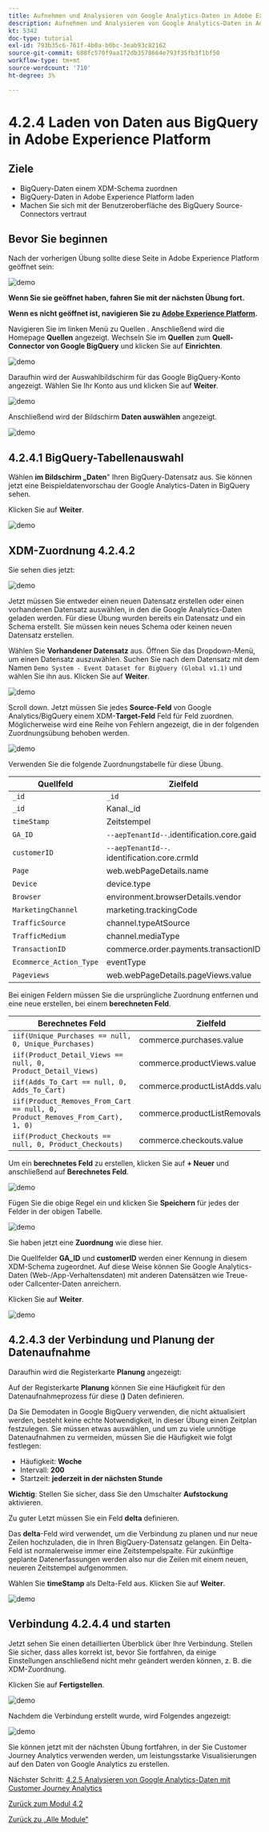 ```yaml
---
title: Aufnehmen und Analysieren von Google Analytics-Daten in Adobe Experience Platform mit dem BigQuery Source Connector - Laden von Daten aus BigQuery in Adobe Experience Platform
description: Aufnehmen und Analysieren von Google Analytics-Daten in Adobe Experience Platform mit dem BigQuery Source Connector - Laden von Daten aus BigQuery in Adobe Experience Platform
kt: 5342
doc-type: tutorial
exl-id: 793b35c6-761f-4b0a-b0bc-3eab93c82162
source-git-commit: 608fc570f9aa172db3578664e793f35fb3f1bf50
workflow-type: tm+mt
source-wordcount: '710'
ht-degree: 3%

---
```


# 4.2.4 Laden von Daten aus BigQuery in Adobe Experience Platform

## Ziele

- BigQuery-Daten einem XDM-Schema zuordnen
- BigQuery-Daten in Adobe Experience Platform laden
- Machen Sie sich mit der Benutzeroberfläche des BigQuery Source-Connectors vertraut

## Bevor Sie beginnen

Nach der vorherigen Übung sollte diese Seite in Adobe Experience Platform geöffnet sein:

![demo](./images/datasets.png)

**Wenn Sie sie geöffnet haben, fahren Sie mit der nächsten Übung fort.**

**Wenn es nicht geöffnet ist, navigieren Sie zu [Adobe Experience Platform](https://experience.adobe.com/platform/home).**

Navigieren Sie im linken Menü zu Quellen . Anschließend wird die Homepage **Quellen** angezeigt. Wechseln Sie im **Quellen** zum **Quell-Connector von Google BigQuery** und klicken Sie auf **Einrichten**.

![demo](./images/sourceshome.png)

Daraufhin wird der Auswahlbildschirm für das Google BigQuery-Konto angezeigt. Wählen Sie Ihr Konto aus und klicken Sie auf **Weiter**.

![demo](./images/0c.png)

Anschließend wird der Bildschirm **Daten auswählen** angezeigt.

![demo](./images/datasets.png)

## 4.2.4.1 BigQuery-Tabellenauswahl

Wählen **im Bildschirm „Daten**&quot; Ihren BigQuery-Datensatz aus. Sie können jetzt eine Beispieldatenvorschau der Google Analytics-Daten in BigQuery sehen.

Klicken Sie auf **Weiter**.

![demo](./images/datasets1.png)

## XDM-Zuordnung 4.2.4.2

Sie sehen dies jetzt:

![demo](./images/xdm4a.png)

Jetzt müssen Sie entweder einen neuen Datensatz erstellen oder einen vorhandenen Datensatz auswählen, in den die Google Analytics-Daten geladen werden. Für diese Übung wurden bereits ein Datensatz und ein Schema erstellt. Sie müssen kein neues Schema oder keinen neuen Datensatz erstellen.

Wählen Sie **Vorhandener Datensatz** aus. Öffnen Sie das Dropdown-Menü, um einen Datensatz auszuwählen. Suchen Sie nach dem Datensatz mit dem Namen `Demo System - Event Dataset for BigQuery (Global v1.1)` und wählen Sie ihn aus. Klicken Sie auf **Weiter**.

![demo](./images/xdm6.png)

Scroll down. Jetzt müssen Sie jedes **Source-Feld** von Google Analytics/BigQuery einem XDM-**Target-Feld** Feld für Feld zuordnen. Möglicherweise wird eine Reihe von Fehlern angezeigt, die in der folgenden Zuordnungsübung behoben werden.

![demo](./images/xdm8.png)

Verwenden Sie die folgende Zuordnungstabelle für diese Übung.

| Quellfeld | Zielfeld |
| ----------------- |-------------| 
| `_id` | `_id` |
| `_id` | Kanal._id |
| `timeStamp` | Zeitstempel |
| `GA_ID` | ``--aepTenantId--``.identification.core.gaid |
| `customerID` | ``--aepTenantId--``. identification.core.crmId |
| `Page` | web.webPageDetails.name |
| `Device` | device.type |
| `Browser` | environment.browserDetails.vendor |
| `MarketingChannel` | marketing.trackingCode |
| `TrafficSource` | channel.typeAtSource |
| `TrafficMedium` | channel.mediaType |
| `TransactionID` | commerce.order.payments.transactionID |
| `Ecommerce_Action_Type` | eventType |
| `Pageviews` | web.webPageDetails.pageViews.value |


Bei einigen Feldern müssen Sie die ursprüngliche Zuordnung entfernen und eine neue erstellen, bei einem **berechneten Feld**.

| Berechnetes Feld | Zielfeld |
| ----------------- |-------------| 
| `iif(Unique_Purchases == null, 0, Unique_Purchases)` | commerce.purchases.value |
| `iif(Product_Detail_Views == null, 0, Product_Detail_Views)` | commerce.productViews.value |
| `iif(Adds_To_Cart == null, 0, Adds_To_Cart)` | commerce.productListAdds.value |
| `iif(Product_Removes_From_Cart == null, 0, Product_Removes_From_Cart), 1, 0)` | commerce.productListRemovals.value |
| `iif(Product_Checkouts == null, 0, Product_Checkouts)` | commerce.checkouts.value |

Um ein **berechnetes Feld** zu erstellen, klicken Sie auf **+ Neuer** und anschließend auf **Berechnetes Feld**.

![demo](./images/xdm8a.png)

Fügen Sie die obige Regel ein und klicken Sie **Speichern** für jedes der Felder in der obigen Tabelle.

![demo](./images/xdm8b.png)

Sie haben jetzt eine **Zuordnung** wie diese hier.

Die Quellfelder **GA_ID** und **customerID** werden einer Kennung in diesem XDM-Schema zugeordnet. Auf diese Weise können Sie Google Analytics-Daten (Web-/App-Verhaltensdaten) mit anderen Datensätzen wie Treue- oder Callcenter-Daten anreichern.

Klicken Sie auf **Weiter**.

![demo](./images/xdm34.png)

## 4.2.4.3 der Verbindung und Planung der Datenaufnahme

Daraufhin wird die Registerkarte **Planung** angezeigt:

Auf der Registerkarte **Planung** können Sie eine Häufigkeit für den Datenaufnahmeprozess für diese (**)** Daten definieren.

Da Sie Demodaten in Google BigQuery verwenden, die nicht aktualisiert werden, besteht keine echte Notwendigkeit, in dieser Übung einen Zeitplan festzulegen. Sie müssen etwas auswählen, und um zu viele unnötige Datenaufnahmen zu vermeiden, müssen Sie die Häufigkeit wie folgt festlegen:

- Häufigkeit: **Woche**
- Intervall: **200**
- Startzeit: **jederzeit in der nächsten Stunde**

**Wichtig**: Stellen Sie sicher, dass Sie den Umschalter **Aufstockung** aktivieren.

Zu guter Letzt müssen Sie ein Feld **delta** definieren.

Das **delta**-Feld wird verwendet, um die Verbindung zu planen und nur neue Zeilen hochzuladen, die in Ihren BigQuery-Datensatz gelangen. Ein Delta-Feld ist normalerweise immer eine Zeitstempelspalte. Für zukünftige geplante Datenerfassungen werden also nur die Zeilen mit einem neuen, neueren Zeitstempel aufgenommen.

Wählen Sie **timeStamp** als Delta-Feld aus.
Klicken Sie auf **Weiter**.

![demo](./images/ex437.png)

## Verbindung 4.2.4.4 und starten

Jetzt sehen Sie einen detaillierten Überblick über Ihre Verbindung. Stellen Sie sicher, dass alles korrekt ist, bevor Sie fortfahren, da einige Einstellungen anschließend nicht mehr geändert werden können, z. B. die XDM-Zuordnung.

Klicken Sie auf **Fertigstellen**.

![demo](./images/xdm46.png)

Nachdem die Verbindung erstellt wurde, wird Folgendes angezeigt:

![demo](./images/xdm48.png)

Sie können jetzt mit der nächsten Übung fortfahren, in der Sie Customer Journey Analytics verwenden werden, um leistungsstarke Visualisierungen auf den Daten von Google Analytics zu erstellen.

Nächster Schritt: [4.2.5 Analysieren von Google Analytics-Daten mit Customer Journey Analytics](./ex5.md)

[Zurück zum Modul 4.2](./customer-journey-analytics-bigquery-gcp.md)

[Zurück zu „Alle Module“](./../../../overview.md)

